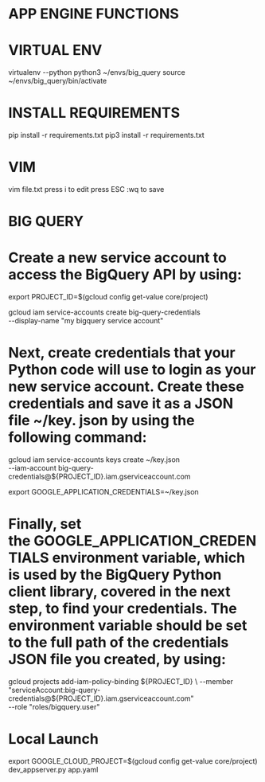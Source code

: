 # APP ENGINE FUNCTIONS

# VIRTUAL ENV
virtualenv --python python3 ~/envs/big_query
source ~/envs/big_query/bin/activate

# INSTALL REQUIREMENTS
pip install -r requirements.txt
pip3 install -r requirements.txt

# VIM
vim file.txt
press i to edit
press ESC :wq to save

# BIG QUERY

#    Create a new service account to access the BigQuery API by using:

export PROJECT_ID=$(gcloud config get-value core/project)

gcloud iam service-accounts create big-query-credentials \
  --display-name "my bigquery service account"

#    Next, create credentials that your Python code will use to login as your new service account. Create these credentials and save it as a JSON file ~/key.   json by using the following command:

gcloud iam service-accounts keys create ~/key.json \
  --iam-account big-query-credentials@${PROJECT_ID}.iam.gserviceaccount.com

export GOOGLE_APPLICATION_CREDENTIALS=~/key.json

#   Finally, set the GOOGLE_APPLICATION_CREDENTIALS environment variable, which is used by the BigQuery Python client library, covered in the next step, to find your credentials. The environment variable should be set to the full path of the credentials JSON file you created, by using:

gcloud projects add-iam-policy-binding ${PROJECT_ID} \
  --member "serviceAccount:big-query-credentials@${PROJECT_ID}.iam.gserviceaccount.com" \
  --role "roles/bigquery.user"

#   Local Launch

export GOOGLE_CLOUD_PROJECT=$(gcloud config get-value core/project)
dev_appserver.py app.yaml

